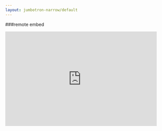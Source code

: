 ```yaml
---
layout: jumbotron-narrow/default
---
```



###remote embed

<iframe src="https://docs.google.com/presentation/d/1hrmToVLK_MZGjOC8dyFj9n5HOa2IamFm3p_vVI7850Q/embed?start=false&loop=false&delayms=3000" frameborder="0" width="480" height="299" allowfullscreen="true" mozallowfullscreen="true" webkitallowfullscreen="true"></iframe>

